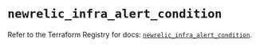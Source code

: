 # `newrelic_infra_alert_condition`

Refer to the Terraform Registry for docs: [`newrelic_infra_alert_condition`](https://registry.terraform.io/providers/newrelic/newrelic/3.34.0/docs/resources/infra_alert_condition).

